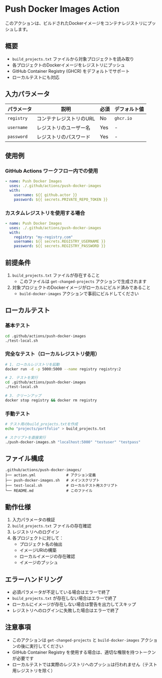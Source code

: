 # Push Docker Images Action

このアクションは、ビルドされたDockerイメージをコンテナレジストリにプッシュします。

## 概要

- `build_projects.txt` ファイルから対象プロジェクトを読み取り
- 各プロジェクトのDockerイメージをレジストリにプッシュ
- GitHub Container Registry (GHCR) をデフォルトでサポート
- ローカルテストにも対応

## 入力パラメータ

| パラメータ | 説明 | 必須 | デフォルト値 |
|-----------|------|------|-------------|
| `registry` | コンテナレジストリのURL | No | `ghcr.io` |
| `username` | レジストリのユーザー名 | Yes | - |
| `password` | レジストリのパスワード | Yes | - |

## 使用例

### GitHub Actions ワークフロー内での使用

```yaml
- name: Push Docker Images
  uses: ./.github/actions/push-docker-images
  with:
    username: ${{ github.actor }}
    password: ${{ secrets.PRIVATE_REPO_TOKEN }}
```

### カスタムレジストリを使用する場合

```yaml
- name: Push Docker Images
  uses: ./.github/actions/push-docker-images
  with:
    registry: "my-registry.com"
    username: ${{ secrets.REGISTRY_USERNAME }}
    password: ${{ secrets.REGISTRY_PASSWORD }}
```

## 前提条件

1. `build_projects.txt` ファイルが存在すること
   - このファイルは `get-changed-projects` アクションで生成されます
2. 対象プロジェクトのDockerイメージがローカルにビルド済みであること
   - `build-docker-images` アクションで事前にビルドしてください

## ローカルテスト

### 基本テスト

```bash
cd .github/actions/push-docker-images
./test-local.sh
```

### 完全なテスト（ローカルレジストリ使用）

```bash
# 1. ローカルレジストリを起動
docker run -d -p 5000:5000 --name registry registry:2

# 2. テストを実行
cd .github/actions/push-docker-images
./test-local.sh

# 3. クリーンアップ
docker stop registry && docker rm registry
```

### 手動テスト

```bash
# テスト用のbuild_projects.txtを作成
echo "projects/portfolio" > build_projects.txt

# スクリプトを直接実行
./push-docker-images.sh "localhost:5000" "testuser" "testpass"
```

## ファイル構成

```
.github/actions/push-docker-images/
├── action.yml              # アクション定義
├── push-docker-images.sh   # メインスクリプト
├── test-local.sh           # ローカルテスト用スクリプト
└── README.md               # このファイル
```

## 動作仕様

1. 入力パラメータの検証
2. `build_projects.txt` ファイルの存在確認
3. レジストリへのログイン
4. 各プロジェクトに対して：
   - プロジェクト名の抽出
   - イメージURIの構築
   - ローカルイメージの存在確認
   - イメージのプッシュ

## エラーハンドリング

- 必須パラメータが不足している場合はエラーで終了
- `build_projects.txt` が存在しない場合はエラーで終了
- ローカルにイメージが存在しない場合は警告を出力してスキップ
- レジストリへのログインに失敗した場合はエラーで終了

## 注意事項

- このアクションは `get-changed-projects` と `build-docker-images` アクションの後に実行してください
- GitHub Container Registry を使用する場合は、適切な権限を持つトークンが必要です
- ローカルテストでは実際のレジストリへのプッシュは行われません（テスト用レジストリを除く）
